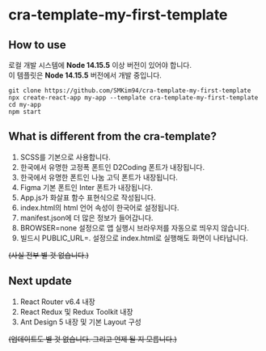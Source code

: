 # cra-template-my-first-template

## How to use
로컬 개발 시스템에 **Node 14.15.5** 이상 버전이 있어야 합니다. <br />
이 템플릿은 **Node 14.15.5** 버전에서 개발 중입니다.
```
git clone https://github.com/SMKim94/cra-template-my-first-template
npx create-react-app my-app --template cra-template-my-first-template
cd my-app
npm start
```

## What is different from the cra-template?
1. SCSS를 기본으로 사용합니다.
2. 한국에서 유명한 고정폭 폰트인 D2Coding 폰트가 내장됩니다.
3. 한국에서 유명한 폰트인 나눔 고딕 폰트가 내장됩니다.
4. Figma 기본 폰트인 Inter 폰트가 내장됩니다.
5. App.js가 화살표 함수 표현식으로 작성됩니다.
6. index.html의 html 언어 속성이 한국어로 설정됩니다.
7. manifest.json에 더 많은 정보가 들어갑니다.
8. BROWSER=none 설정으로 앱 실행시 브라우저를 자동으로 띄우지 않습니다.
9. 빌드시 PUBLIC_URL=. 설정으로 index.html로 실행해도 화면이 나타납니다.

~~(사실 전부 별 것 없습니다.)~~

## Next update
1. React Router v6.4 내장
2. React Redux 및 Redux Toolkit 내장
3. Ant Design 5 내장 및 기본 Layout 구성

~~(업데이트도 별 것 없습니다. 그리고 언제 될 지 모릅니다.)~~